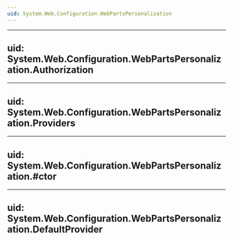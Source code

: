 ```yaml
---
uid: System.Web.Configuration.WebPartsPersonalization
---
```


---
uid: System.Web.Configuration.WebPartsPersonalization.Authorization
---

---
uid: System.Web.Configuration.WebPartsPersonalization.Providers
---

---
uid: System.Web.Configuration.WebPartsPersonalization.#ctor
---

---
uid: System.Web.Configuration.WebPartsPersonalization.DefaultProvider
---
